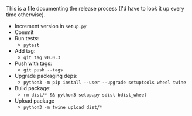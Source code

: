 This is a file documenting the release process (I'd have to look it up every time otherwise).
* Increment version in `setup.py`
* Commit
* Run tests: 
  * `pytest`
* Add tag: 
  * `git tag v0.0.3`
* Push with tags: 
  * `git push --tags`
* Upgrade packaging deps:
  * `python3 -m pip install --user --upgrade setuptools wheel twine`
* Build package:
  * `rm dist/* && python3 setup.py sdist bdist_wheel`
* Upload package
  * `python3 -m twine upload dist/*`
